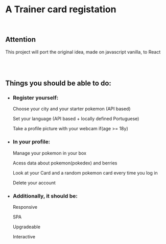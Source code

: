 <h1>A Trainer card registation</h1><br>
<h2>Attention</h2>
<p>This project will port the original idea, made on javascript vanilla, to React</p>


<br/><br/>

<h2>Things you should be able to do:</h2>
<ul>
  <li>
    <h3>Register yourself:</h3>
    <p>Choose your city and your starter pokemon (API based)</p>
    <p>Set your language (API based + locally defined Portuguese)</p>
    <p>Take a profile picture with your webcam if(age >= 18y)</p>
  </li>
  <li>
    <h3>In your profile:</h3>
    <p>Manage your pokemon in your box</p>
    <p>Acess data about pokemon(pokedex) and berries</p>
    <p>Look at your Card and a random pokemon card every time you log in</p>
    <p>Delete your account</p>
  </li>
  <li>
    <h3>Additionally, it should be:</h3>
    <p>Responsive</p>
    <p>SPA</p>
    <p>Upgradeable</p>
    <p>Interactive</p>
  </li>